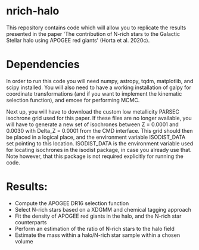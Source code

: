 # nrich-halo

This repository contains code which will allow you to replicate the results presented in the paper 'The contribution of N-rich stars to the Galactic Stellar halo using APOGEE red giants' (Horta et al. 2020c). 

# Dependencies

In order to run this code you will need numpy, astropy, tqdm, matplotlib, and scipy installed. You will also need to have a working installation of galpy for coordinate transformations (and if you want to implement the kinematic selection function), and emcee for performing MCMC.

Next up, you will have to download the custom low metallicity PARSEC isochrone grid used for this paper. If these files are no longer available, you will have to generate a new set of isochrones between Z = 0.0001 and 0.0030 with Delta_Z = 0.0001 from the CMD interface. This grid should then be placed in a logical place, and the environment variable ISODIST_DATA set pointing to this location. ISODIST_DATA is the environment variable used for locating isochrones in the isodist package, in case you already use that. Note however, that this package is not required explicitly for running the code.

# Results:

- Compute the APOGEE DR16 selection function
- Select N-rich stars based on a XDGMM and chemical tagging approach
- Fit the density of APOGEE red giants in the halo, and the N-rich star counterparts
- Perform an estimation of the ratio of N-rich stars to the halo field
- Estimate the mass within a halo/N-rich star sample within a chosen volume

